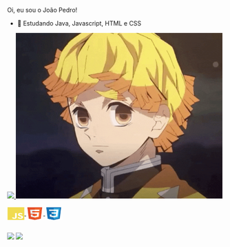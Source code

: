 Oi, eu sou o João Pedro!

- 🌱 Estudando Java, Javascript, HTML e CSS

<div>
  <a href="https://github.com/JoaoSouza04">
  <img height="180em" src="https://github-readme-stats.vercel.app/api?username=JoaoSouza04&show_icons=true&theme=dracula&include_all_commits=true&count_private=true"/>
  <img src="https://raw.githubusercontent.com/JoaoSouza04/JoaoSouza04/main/assets/giphy.gif">
</div>
  
  
  
<div style="display: inline_block"><br>
  <img align="center" alt="Rafa-Js" height="30" width="40" src="https://raw.githubusercontent.com/devicons/devicon/master/icons/javascript/javascript-plain.svg">
  <img align="center" alt="Rafa-HTML" height="30" width="40" src="https://raw.githubusercontent.com/devicons/devicon/master/icons/html5/html5-original.svg">
  <img align="center" alt="Rafa-CSS" height="30" width="40" src="https://raw.githubusercontent.com/devicons/devicon/master/icons/css3/css3-original.svg">
</div>

##

<div>
  <a href = "mailto:joaosvieira04@gmail.com"><img src="https://img.shields.io/badge/Gmail-D14836?style=for-the-badge&logo=gmail&logoColor=white"></a>
  <a href="https://www.linkedin.com/in/joao-souza-1b99ab218/" target="_blank"><img src="https://img.shields.io/badge/-LinkedIn-%230077B5?style=for-the-badge&logo=linkedin&logoColor=white" target="_blank"></a> 
 </div>
